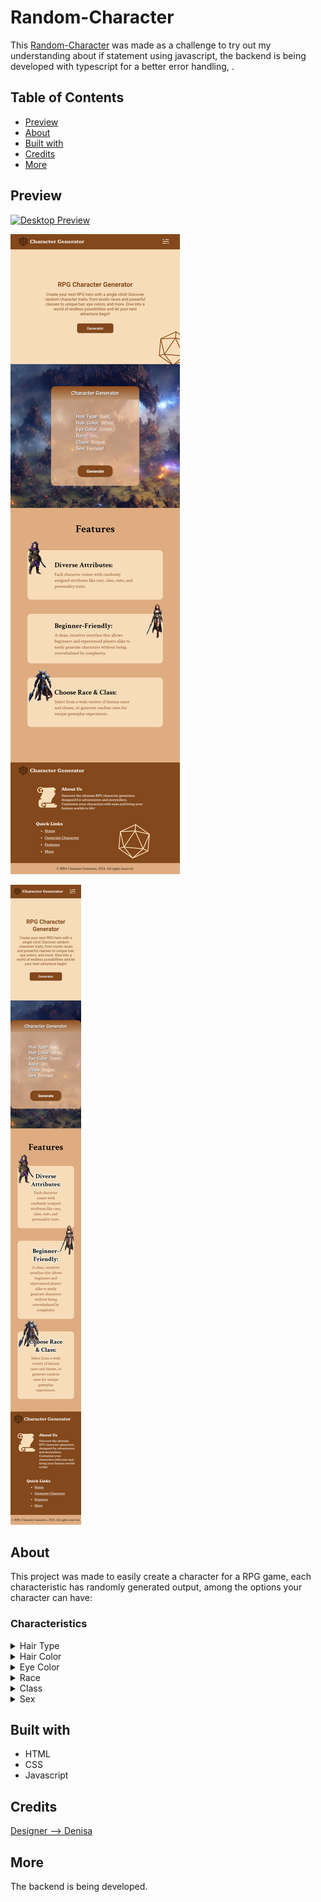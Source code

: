 # Random-Character

This [Random-Character](https://github.com/IgorDGomes/Random-Character) was made as a challenge to try out my understanding about if statement using javascript, the backend is being developed with typescript for a better error handling, .


## Table of Contents

- [Preview](#preview)
- [About](#about)
- [Built with](#built-with)
- [Credits](#credits)
- [More](#more)


## Preview

[![Desktop Preview](./assets/Desktop_Preview.png)](https://igordgomes.github.io/Random-Character/)

[![Tablet Preview](./assets/Tablet_Preview.png)](https://igordgomes.github.io/Random-Character/)

[![Phone Preview](./assets/Mobile_Preview.png)](https://igordgomes.github.io/Random-Character/)


## About

This project was made to easily create a character for a RPG game, each characteristic has randomly generated output, among the options your character can have:

### Characteristics

<details>
<summary>Hair Type</summary>

---

  - Curly

  - Wavy

  - Straight

  - Bald
</details>

<details>
<summary>Hair Color</summary>

---

  - Black

  - Brown

  - Blonde

  - White

  - Ginger
</details>

<details>
<summary>Eye Color</summary>

---

  - Black

  - Blue

  - Green

  - Grey

  - Purple

  - Red

  - White

  - Brown

  - Yellow

  - Pink

  - Orange
</details>

<details>
<summary>Race</summary>

---

  - Elf

  - Human

  - Orc

  - Dwarf

  - Night Elf

  - DragonBorn

  - Fairy

  - Goblin

  - Half
</details>

<details>
<summary>Class</summary>

---

  - Soldier

  - Knight

  - Barbarian

  - Paladin

  - Black Mage

  - White Mage

  - Red Mage

  - Rogue

  - Archer

  - Engineer

  - Fighter

  - Summoner

  - Tamer

  - No Class

  - 2 random classes

  - 3 random classes

  - 2 classes of your choice

  - 3 classes of your choice

  - ?
</details>

<details>
<summary>Sex</summary>

---

  - Male

  - Female
</details>


## Built with

- HTML
- CSS
- Javascript


## Credits

[Designer --> Denisa](https://dribbble.com/DenTg)


## More

The backend is being developed.